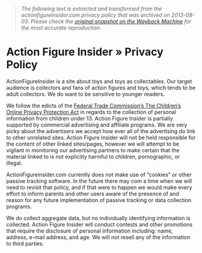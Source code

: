 > *The following text is extracted and transformed from the actionfigureinsider.com privacy policy that was archived on 2013-08-03. Please check the [original snapshot on the Wayback Machine](https://web.archive.org/web/20130803005958id_/http%3A//www.actionfigureinsider.com/privacy) for the most accurate reproduction.*

# Action Figure Insider » Privacy Policy

ActionFigureInsider is a site about toys and toys as collectables. Our target audience is collectors and fans of action figures and toys, which tends to be adult collectors. We do want to be sensitive to younger readers.

We follow the edicts of the [Federal Trade Commission’s The Children’s Online Privacy Protection Act](http://www.ftc.gov/privacy/privacyinitiatives/childrens.html) in regards to the collection of personal information from children under 13. Action Figure Insider is partially supported by commercial advertising and affiliate programs. We are very picky about the advertisers we accept how ever all of the advertising do link to other unrelated sites. Action Figure Insider will not be held responsible for the content of other linked sites/pages, however we will attempt to be vigilant in monitoring our advertising partners to make certain that the material linked to is not explicitly harmful to children, pornographic, or illegal.

ActionFigureinsider.com currently does not make use of “cookies” or other passive tracking software. In the future there may com a time when we will need to revisit that policy, and if that were to happen we would make every effort to inform parents and other users aware of the presence of and reason for any future implementation of passive tracking or data collection programs.

We do collect aggregate data, but no individually identifying information is collected. Action Figure Insider will conduct contests and other promotions that require the disclosure of personal information including: name, address, e-mail address, and age. We will not resell any of the information to third parties. 
